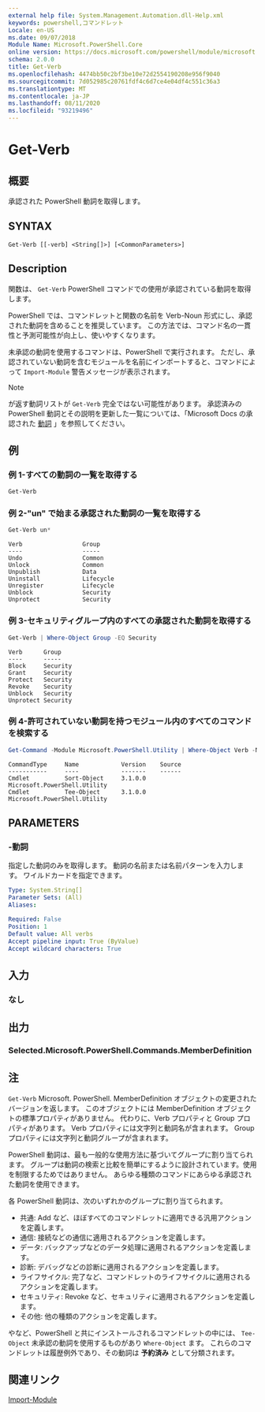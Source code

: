 ```yaml
---
external help file: System.Management.Automation.dll-Help.xml
keywords: powershell,コマンドレット
Locale: en-US
ms.date: 09/07/2018
Module Name: Microsoft.PowerShell.Core
online version: https://docs.microsoft.com/powershell/module/microsoft.powershell.core/functions/get-verb?view=powershell-5.1&WT.mc_id=ps-gethelp
schema: 2.0.0
title: Get-Verb
ms.openlocfilehash: 4474bb50c2bf3be10e72d2554190208e956f9040
ms.sourcegitcommit: 7d052985c20761fdf4c6d7ce4e04df4c551c36a3
ms.translationtype: MT
ms.contentlocale: ja-JP
ms.lasthandoff: 08/11/2020
ms.locfileid: "93219496"
---
```

# Get-Verb

## 概要
承認された PowerShell 動詞を取得します。

## SYNTAX

```
Get-Verb [[-verb] <String[]>] [<CommonParameters>]
```

## Description

関数は、 `Get-Verb` PowerShell コマンドでの使用が承認されている動詞を取得します。

PowerShell では、コマンドレットと関数の名前を Verb-Noun 形式にし、承認された動詞を含めることを推奨しています。 この方法では、コマンド名の一貫性と予測可能性が向上し、使いやすくなります。

未承認の動詞を使用するコマンドは、PowerShell で実行されます。 ただし、承認されていない動詞を含むモジュールを名前にインポートすると、コマンドによって `Import-Module` 警告メッセージが表示されます。

> [!NOTE]
> が返す動詞リストが `Get-Verb` 完全ではない可能性があります。 承認済みの PowerShell 動詞とその説明を更新した一覧については、「Microsoft Docs の承認された [動詞](../../docs-conceptual/developer/cmdlet/approved-verbs-for-windows-powershell-commands.md) 」を参照してください。

## 例

### 例 1-すべての動詞の一覧を取得する

```powershell
Get-Verb
```

### 例 2-"un" で始まる承認された動詞の一覧を取得する

```powershell
Get-Verb un*
```

```Output
Verb                 Group
----                 -----
Undo                 Common
Unlock               Common
Unpublish            Data
Uninstall            Lifecycle
Unregister           Lifecycle
Unblock              Security
Unprotect            Security
```

### 例 3-セキュリティグループ内のすべての承認された動詞を取得する

```powershell
Get-Verb | Where-Object Group -EQ Security
```

```Output
Verb      Group
----      -----
Block     Security
Grant     Security
Protect   Security
Revoke    Security
Unblock   Security
Unprotect Security
```

### 例 4-許可されていない動詞を持つモジュール内のすべてのコマンドを検索する

```powershell
Get-Command -Module Microsoft.PowerShell.Utility | Where-Object Verb -NotIn (Get-Verb).Verb
```

```Output
CommandType     Name            Version    Source
-----------     ----            -------    ------
Cmdlet          Sort-Object     3.1.0.0    Microsoft.PowerShell.Utility
Cmdlet          Tee-Object      3.1.0.0    Microsoft.PowerShell.Utility
```

## PARAMETERS

### -動詞

指定した動詞のみを取得します。
動詞の名前または名前パターンを入力します。
ワイルドカードを指定できます。

```yaml
Type: System.String[]
Parameter Sets: (All)
Aliases:

Required: False
Position: 1
Default value: All verbs
Accept pipeline input: True (ByValue)
Accept wildcard characters: True
```

## 入力

### なし

## 出力

### Selected.Microsoft.PowerShell.Commands.MemberDefinition

## 注

`Get-Verb` Microsoft. PowerShell. MemberDefinition オブジェクトの変更されたバージョンを返します。
このオブジェクトには MemberDefinition オブジェクトの標準プロパティがありません。 代わりに、Verb プロパティと Group プロパティがあります。 Verb プロパティには文字列と動詞名が含まれます。 Group プロパティには文字列と動詞グループが含まれます。

PowerShell 動詞は、最も一般的な使用方法に基づいてグループに割り当てられます。 グループは動詞の検索と比較を簡単にするように設計されています。使用を制限するためではありません。 あらゆる種類のコマンドにあらゆる承認された動詞を使用できます。

各 PowerShell 動詞は、次のいずれかのグループに割り当てられます。

- 共通: Add など、ほぼすべてのコマンドレットに適用できる汎用アクションを定義します。
- 通信: 接続などの通信に適用されるアクションを定義します。
- データ: バックアップなどのデータ処理に適用されるアクションを定義します。
- 診断: デバッグなどの診断に適用されるアクションを定義します。
- ライフサイクル: 完了など、コマンドレットのライフサイクルに適用されるアクションを定義します。
- セキュリティ: Revoke など、セキュリティに適用されるアクションを定義します。
- その他: 他の種類のアクションを定義します。

やなど、PowerShell と共にインストールされるコマンドレットの中には、 `Tee-Object` 未承認の動詞を使用するものがあり `Where-Object` ます。 これらのコマンドレットは履歴例外であり、その動詞は **予約済み** として分類されます。

## 関連リンク

[Import-Module](import-module.md)

